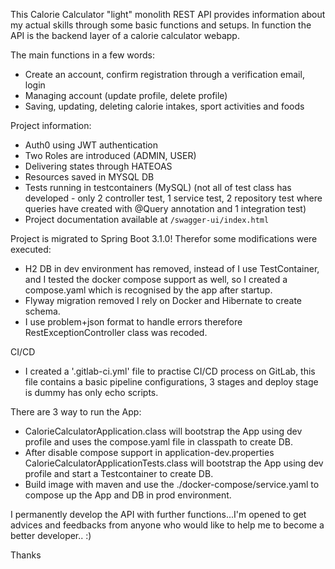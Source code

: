 This Calorie Calculator "light" monolith REST API provides information about my actual skills through some basic functions and setups.
In function the API is the backend layer of a calorie calculator webapp.

The main functions in a few words:

- Create an account, confirm registration through a verification email, login 
- Managing account (update profile, delete profile)
- Saving, updating, deleting calorie intakes, sport activities and foods

Project information:

- Auth0 using JWT authentication 
- Two Roles are introduced (ADMIN, USER) 
- Delivering states through HATEOAS
- Resources saved in MYSQL DB
- Tests running in testcontainers (MySQL) (not all of test class has developed - only 2 controller test, 1 service test, 2 repository test where queries have created with @Query annotation and 1 integration test)
- Project documentation available at `/swagger-ui/index.html`

Project is migrated to Spring Boot 3.1.0! Therefor some modifications were executed:

- H2 DB in dev environment has removed, instead of I use TestContainer, and I tested the docker compose support as well,
so I created a compose.yaml which is recognised by the app after startup.
- Flyway migration removed I rely on Docker and Hibernate to create schema.
- I use problem+json format to handle errors therefore RestExceptionController class was recoded.

CI/CD
- I created a '.gitlab-ci.yml' file to practise CI/CD process on GitLab, this file contains a basic pipeline configurations, 3 stages and deploy stage is dummy has only echo scripts.

There are 3 way to run the App:
- CalorieCalculatorApplication.class will bootstrap the App using dev profile and uses the compose.yaml file in classpath to create DB.
- After disable compose support in application-dev.properties CalorieCalculatorApplicationTests.class will bootstrap the App  using dev profile and start a Testcontainer to create DB. 
- Build image with maven and use the ./docker-compose/service.yaml to compose up the App and DB in prod environment.  

I permanently develop the API with further functions...I'm opened to get advices and feedbacks from anyone who would like to help me to become a better developer.. :)

Thanks